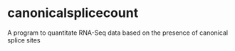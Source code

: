 # canonicalsplicecount
A program to quantitate RNA-Seq data based on the presence of canonical splice sites
